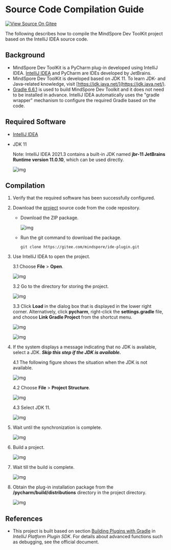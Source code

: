 # Source Code Compilation Guide

[![View Source On Gitee](https://mindspore-website.obs.cn-north-4.myhuaweicloud.com/website-images/master/resource/_static/logo_source_en.png)](https://gitee.com/mindspore/docs/blob/master/docs/devtoolkit/docs/source_en/compiling.md)

The following describes how to compile the MindSpore Dev ToolKit project based on the IntelliJ IDEA source code.

## Background

* MindSpore Dev ToolKit is a PyCharm plug-in developed using IntelliJ IDEA. [IntelliJ IDEA](https://www.jetbrains.com/idea/download) and PyCharm are IDEs developed by JetBrains.
* MindSpore Dev ToolKit is developed based on JDK 11. To learn JDK- and Java-related knowledge, visit [https://jdk.java.net/](https://jdk.java.net/).
* [Gradle 6.6.1](https://gradle.org) is used to build MindSpore Dev Toolkit and it does not need to be installed in advance. IntelliJ IDEA automatically uses the "gradle wrapper" mechanism to configure the required Gradle based on the code.

## Required Software

* [IntelliJ IDEA](https://www.jetbrains.com/idea/download)

* JDK 11

  Note: IntelliJ IDEA 2021.3 contains a built-in JDK named **jbr-11 JetBrains Runtime version 11.0.10**, which can be used directly.

    ![img](images/clip_image031.jpg)

## Compilation

1. Verify that the required software has been successfully configured.

2. Download the [project](https://gitee.com/mindspore/ide-plugin) source code from the code repository.

    * Download the ZIP package.

      ![img](images/clip_image032.jpg)

    * Run the git command to download the package.

      ```
      git clone https://gitee.com/mindspore/ide-plugin.git
      ```

3. Use IntelliJ IDEA to open the project.

    3.1 Choose **File** > **Open**.

      ![img](images/clip_image033.jpg)

    3.2 Go to the directory for storing the project.

      ![img](images/clip_image034.jpg)

    3.3 Click **Load** in the dialog box that is displayed in the lower right corner. Alternatively, click **pycharm**, right-click the **settings.gradle** file, and choose **Link Gradle Project** from the shortcut menu.

      ![img](images/clip_image035.jpg)

      ![img](images/clip_image036.jpg)

4. If the system displays a message indicating that no JDK is available, select a JDK. ***Skip this step if the JDK is available.***

    4.1 The following figure shows the situation when the JDK is not available.

      ![img](images/clip_image037.jpg)

    4.2 Choose **File** > **Project Structure**.

      ![img](images/clip_image038.jpg)

    4.3 Select JDK 11.

      ![img](images/clip_image039.jpg)

5. Wait until the synchronization is complete.

    ![img](images/clip_image040.jpg)

6. Build a project.

    ![img](images/clip_image042.jpg)

7. Wait till the build is complete.

    ![img](images/clip_image044.jpg)

8. Obtain the plug-in installation package from the **/pycharm/build/distributions** directory in the project directory.

    ![img](images/clip_image046.jpg)

## References

* This project is built based on section [Building Plugins with Gradle](https://plugins.jetbrains.com/docs/intellij/gradle-build-system.html) in *IntelliJ Platform Plugin SDK*. For details about advanced functions such as debugging, see the official document.
